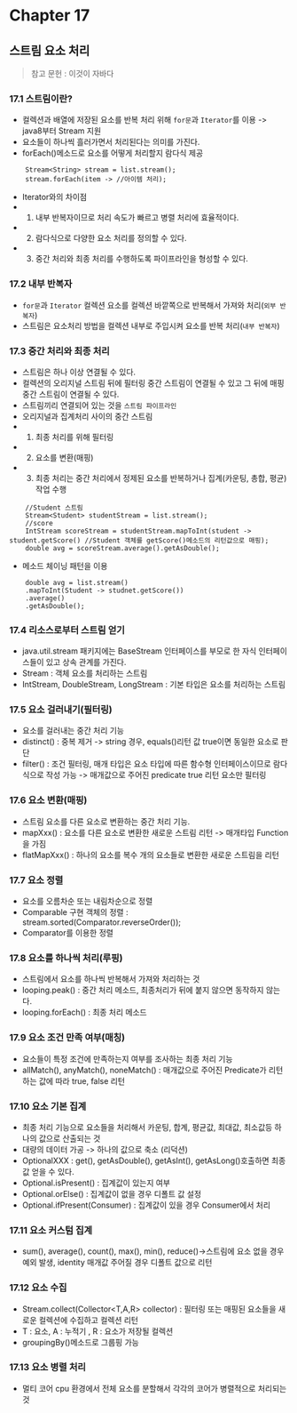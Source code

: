 # Chapter 17
## 스트림 요소 처리
>참고 문헌 : 이것이 자바다

### 17.1 스트림이란?
* 컬렉션과 배열에 저장된 요소를 반복 처리 위해 `for문`과 `Iterator`를 이용 -> java8부터 Stream 지원
* 요소들이 하나씩 흘러가면서 처리된다는 의미를 가진다.
* forEach()메소드로 요소를 어떻게 처리할지 람다식 제공
```
    Stream<String> stream = list.stream();
    stream.forEach(item -> //아이템 처리);
```
* Iterator와의 차이점
* 1. 내부 반복자이므로 처리 속도가 빠르고 병렬 처리에 효율적이다.
* 2. 람다식으로 다양한 요소 처리를 정의할 수 있다.
* 3. 중간 처리와 최종 처리를 수행하도록 파이프라인을 형성할 수 있다.
### 17.2 내부 반복자
* `for문`과 `Iterator` 컬렉션 요소를 컬렉션 바깥쪽으로 반복해서 가져와 처리(`외부 반복자`)
* 스트림은 요소처리 방법을 컬렉션 내부로 주입시켜 요소를 반복 처리(`내부 반복자`)


### 17.3 중간 처리와 최종 처리
* 스트림은 하나 이상 연결될 수 있다.
* 컬렉션의 오리지널 스트림 뒤에 필터링 중간 스트림이 연결될 수 있고 그 뒤에 매핑 중간 스트림이 연결될 수 있다.
* 스트림끼리 연결되어 있는 것을 `스트림 파이프라인`
* 오리지널과 집계처리 사이의 중간 스트림
* 1. 최종 처리를 위해 필터링
* 2. 요소를 변환(매핑)
* 3. 최종 처리는 중간 처리에서 정제된 요소를 반복하거나 집계(카운팅, 총합, 평균) 작업 수행


```
    //Student 스트림
    Stream<Student> studentStream = list.stream();
    //score
    IntStream scoreStream = studentStream.mapToInt(student -> student.getScore() //Student 객체를 getScore()메소드의 리턴값으로 매핑);
    double avg = scoreStream.average().getAsDouble();
```
* 메소드 체이닝 패턴을 이용
```
    double avg = list.stream()
    .mapToInt(Student -> studnet.getScore())
    .average()
    .getAsDouble();
```

### 17.4 리소스로부터 스트림 얻기
* java.util.stream 패키지에는 BaseStream 인터페이스를 부모로 한 자식 인터페이스들이 있고 상속 관계를 가진다.
* Stream : 객체 요소를 처리하는 스트림
* IntStream, DoubleStream, LongStream : 기본 타입은 요소를 처리하는 스트림


### 17.5 요소 걸러내기(필터링)
* 요소를 걸러내는 중간 처리 기능
* distinct() : 중복 제거 -> string 경우, equals()리턴 값 true이면 동일한 요소로 판단
* filter() : 조건 필터링, 매개 타입은 요소 타입에 따른 함수형 인터페이스이므로 람다식으로 작성 가능 -> 매개값으로 주어진 predicate true 리턴 요소만 필터링

### 17.6 요소 변환(매핑)
* 스트림 요소를 다른 요소로 변환하는 중간 처리 기능.
* mapXxx() : 요소를 다른 요소로 변환한 새로운 스트림 리턴 -> 매개타입 Function을 가짐
* flatMapXxx() : 하나의 요소를 복수 개의 요소들로 변환한 새로운 스트림을 리턴


### 17.7 요소 정렬
* 요소를 오름차순 또는 내림차순으로 정렬
* Comparable 구현 객체의 정렬 : stream.sorted(Comparator.reverseOrder());
* Comparator를 이용한 정렬

### 17.8 요소를 하나씩 처리(루핑)
* 스트림에서 요소를 하나씩 반복해서 가져와 처리하는 것
* looping.peak() : 중간 처리 메소드, 최종처리가 뒤에 붙지 않으면 동작하지 않는다.
* looping.forEach() : 최종 처리 메소드

### 17.9 요소 조건 만족 여부(매칭)
* 요소들이 특정 조건에 만족하는지 여부를 조사하는 최종 처리 기능
* allMatch(), anyMatch(), noneMatch() : 매개값으로 주어진 Predicate가 리턴하는 값에 따라 true, false 리턴

### 17.10 요소 기본 집계
* 최종 처리 기능으로 요소들을 처리해서 카운팅, 합계, 평균값, 최대값, 최소값등 하나의 값으로 산출되는 것
* 대량의 데이터 가공 -> 하나의 값으로 축소 (리덕션)
* OptionalXXX : get(), getAsDouble(), getAsInt(), getAsLong()호출하면 최종값 얻을 수 있다.
* Optional.isPresent() : 집계값이 있는지 여부
* Optional.orElse() : 집계값이 없을 경우 디폴트 값 설정
* Optional.ifPresent(Consumer) : 집계값이 있을 경우 Consumer에서 처리

### 17.11 요소 커스텀 집계
* sum(), average(), count(), max(), min(), reduce()->스트림에 요소 없을 경우 예외 발생, identity 매개값 주어질 경우 디폴트 값으로 리턴

### 17.12 요소 수집
* Stream.collect(Collector<T,A,R> collector) : 필터링 또는 매핑된 요소들을 새로운 컬렉션에 수집하고 컬렉션 리턴
* T : 요소, A : 누적기 , R : 요소가 저장될 컬렉션
* groupingBy()메소드로 그룹핑 가능

### 17.13 요소 병렬 처리
* 멀티 코어 cpu 환경에서 전체 요소를 분할해서 각각의 코어가 병렬적으로 처리되는 것
